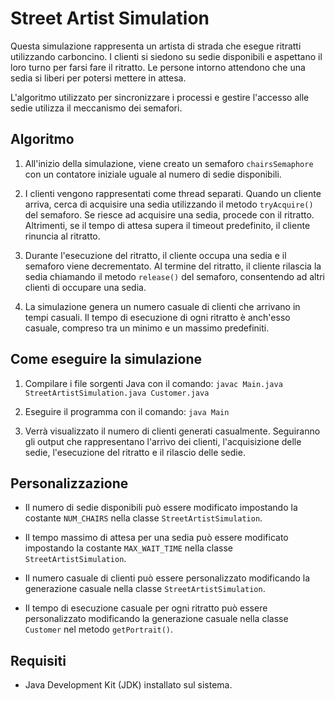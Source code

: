 # Street Artist Simulation

Questa simulazione rappresenta un artista di strada che esegue ritratti utilizzando carboncino. I clienti si siedono su sedie disponibili e aspettano il loro turno per farsi fare il ritratto. Le persone intorno attendono che una sedia si liberi per potersi mettere in attesa.

L'algoritmo utilizzato per sincronizzare i processi e gestire l'accesso alle sedie utilizza il meccanismo dei semafori.

## Algoritmo

1. All'inizio della simulazione, viene creato un semaforo `chairsSemaphore` con un contatore iniziale uguale al numero di sedie disponibili.

2. I clienti vengono rappresentati come thread separati. Quando un cliente arriva, cerca di acquisire una sedia utilizzando il metodo `tryAcquire()` del semaforo. Se riesce ad acquisire una sedia, procede con il ritratto. Altrimenti, se il tempo di attesa supera il timeout predefinito, il cliente rinuncia al ritratto.

3. Durante l'esecuzione del ritratto, il cliente occupa una sedia e il semaforo viene decrementato. Al termine del ritratto, il cliente rilascia la sedia chiamando il metodo `release()` del semaforo, consentendo ad altri clienti di occupare una sedia.

4. La simulazione genera un numero casuale di clienti che arrivano in tempi casuali. Il tempo di esecuzione di ogni ritratto è anch'esso casuale, compreso tra un minimo e un massimo predefiniti.

## Come eseguire la simulazione

1. Compilare i file sorgenti Java con il comando: `javac Main.java StreetArtistSimulation.java Customer.java`

2. Eseguire il programma con il comando: `java Main`

3. Verrà visualizzato il numero di clienti generati casualmente. Seguiranno gli output che rappresentano l'arrivo dei clienti, l'acquisizione delle sedie, l'esecuzione del ritratto e il rilascio delle sedie.

## Personalizzazione

- Il numero di sedie disponibili può essere modificato impostando la costante `NUM_CHAIRS` nella classe `StreetArtistSimulation`.

- Il tempo massimo di attesa per una sedia può essere modificato impostando la costante `MAX_WAIT_TIME` nella classe `StreetArtistSimulation`.

- Il numero casuale di clienti può essere personalizzato modificando la generazione casuale nella classe `StreetArtistSimulation`.

- Il tempo di esecuzione casuale per ogni ritratto può essere personalizzato modificando la generazione casuale nella classe `Customer` nel metodo `getPortrait()`.

## Requisiti

- Java Development Kit (JDK) installato sul sistema.
